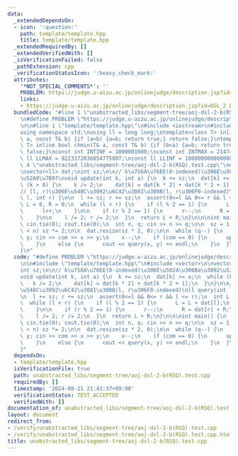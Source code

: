 ```yaml
---
data:
  _extendedDependsOn:
  - icon: ':question:'
    path: template/template.hpp
    title: template/template.hpp
  _extendedRequiredBy: []
  _extendedVerifiedWith: []
  _isVerificationFailed: false
  _pathExtension: cpp
  _verificationStatusIcon: ':heavy_check_mark:'
  attributes:
    '*NOT_SPECIAL_COMMENTS*': ''
    PROBLEM: https://judge.u-aizu.ac.jp/onlinejudge/description.jsp?id=DSL_2_B
    links:
    - https://judge.u-aizu.ac.jp/onlinejudge/description.jsp?id=DSL_2_B
  bundledCode: "#line 1 \"unabstracted_libs/segment-tree/aoj-dsl-2-b(RSQ).test.cpp\"\
    \n#define PROBLEM \"https://judge.u-aizu.ac.jp/onlinejudge/description.jsp?id=DSL_2_B\"\
    \n\n#line 1 \"template/template.hpp\"\n#include <iostream>\n#include <cassert>\n\
    using namespace std;\nusing ll = long long;\ntemplate<class T> inline bool chmax(T&\
    \ a, const T& b) {if (a<b) {a=b; return true;} return false;}\ntemplate<class\
    \ T> inline bool chmin(T& a, const T& b) {if (b<a) {a=b; return true;} return\
    \ false;}\nconst int INTINF = 1000001000;\nconst int INTMAX = 2147483647;\nconst\
    \ ll LLMAX = 9223372036854775807;\nconst ll LLINF = 1000000000000000000;\n#line\
    \ 4 \"unabstracted_libs/segment-tree/aoj-dsl-2-b(RSQ).test.cpp\"\n#include <vector>\n\
    \nvector<ll> dat;\nint sz;\n\n// k\u756A\u76EE(0-indexed)\u306E\u5024\u306Ba\u3092\
    \u52A0\u7B97\nvoid update(int k, int a) {\n  k += sz;\n  dat[k] += a;\n  while\
    \ (k > 0) {\n    k /= 2;\n    dat[k] = dat[k * 2] + dat[k * 2 + 1];\n  }\n}\n\n\
    // [l, r)\u306E\u548C\u3092\u6C42\u3081\u308B(l, r\u306F0-indexed)\nll query(int\
    \ l, int r) {\n\n  l += sz; r += sz;\n  assert(0<=l && 0<= r && l <= r);\n  int\
    \ L = 0, R = 0;\n  while (l < r) {\n    if (l % 2 == 1) {\n      L = L + dat[l];\n\
    \      l++;\n    }\n\n    if (r % 2 == 1) {\n      r--;\n      R = dat[r] + R;\n\
    \    }\n\n    l /= 2; r /= 2;\n  }\n  return L + R;\n}\n\n\nint main() {\n  ios::sync_with_stdio(0);\
    \ cin.tie(0); cout.tie(0);\n  int n, q; cin >> n >> q;\n\n  sz = 1; while (sz\
    \ < n) sz *= 2;\n\n  dat.resize(sz * 2, 0);\n\n  while (q--) {\n    int com, x,\
    \ y; cin >> com >> x >> y;\n    x--;\n    if (com == 0) {\n      update(x, y);\n\
    \    }\n    else {\n      cout << query(x, y) << endl;\n    }\n  }\n  return 0;\n\
    }\n"
  code: "#define PROBLEM \"https://judge.u-aizu.ac.jp/onlinejudge/description.jsp?id=DSL_2_B\"\
    \n\n#include \"template/template.hpp\"\n#include <vector>\n\nvector<ll> dat;\n\
    int sz;\n\n// k\u756A\u76EE(0-indexed)\u306E\u5024\u306Ba\u3092\u52A0\u7B97\n\
    void update(int k, int a) {\n  k += sz;\n  dat[k] += a;\n  while (k > 0) {\n \
    \   k /= 2;\n    dat[k] = dat[k * 2] + dat[k * 2 + 1];\n  }\n}\n\n// [l, r)\u306E\
    \u548C\u3092\u6C42\u3081\u308B(l, r\u306F0-indexed)\nll query(int l, int r) {\n\
    \n  l += sz; r += sz;\n  assert(0<=l && 0<= r && l <= r);\n  int L = 0, R = 0;\n\
    \  while (l < r) {\n    if (l % 2 == 1) {\n      L = L + dat[l];\n      l++;\n\
    \    }\n\n    if (r % 2 == 1) {\n      r--;\n      R = dat[r] + R;\n    }\n\n\
    \    l /= 2; r /= 2;\n  }\n  return L + R;\n}\n\n\nint main() {\n  ios::sync_with_stdio(0);\
    \ cin.tie(0); cout.tie(0);\n  int n, q; cin >> n >> q;\n\n  sz = 1; while (sz\
    \ < n) sz *= 2;\n\n  dat.resize(sz * 2, 0);\n\n  while (q--) {\n    int com, x,\
    \ y; cin >> com >> x >> y;\n    x--;\n    if (com == 0) {\n      update(x, y);\n\
    \    }\n    else {\n      cout << query(x, y) << endl;\n    }\n  }\n  return 0;\n\
    }"
  dependsOn:
  - template/template.hpp
  isVerificationFile: true
  path: unabstracted_libs/segment-tree/aoj-dsl-2-b(RSQ).test.cpp
  requiredBy: []
  timestamp: '2024-08-21 21:41:37+09:00'
  verificationStatus: TEST_ACCEPTED
  verifiedWith: []
documentation_of: unabstracted_libs/segment-tree/aoj-dsl-2-b(RSQ).test.cpp
layout: document
redirect_from:
- /verify/unabstracted_libs/segment-tree/aoj-dsl-2-b(RSQ).test.cpp
- /verify/unabstracted_libs/segment-tree/aoj-dsl-2-b(RSQ).test.cpp.html
title: unabstracted_libs/segment-tree/aoj-dsl-2-b(RSQ).test.cpp
---
```

